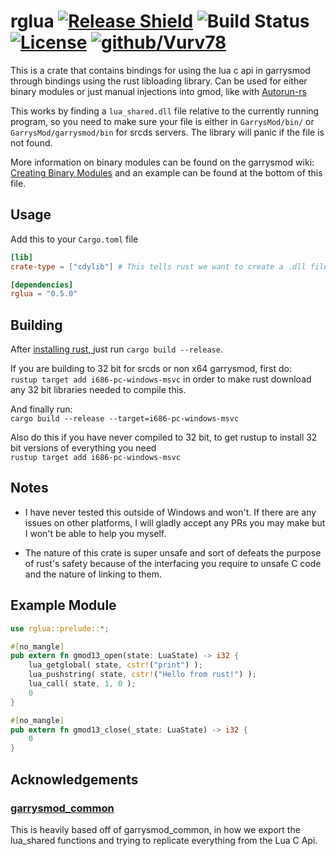# rglua [![Release Shield](https://img.shields.io/github/v/release/Vurv78/rglua)](https://github.com/Vurv78/rglua/releases/latest) ![Build Status](https://www.travis-ci.com/Vurv78/rglua.svg?branch=main) [![License](https://img.shields.io/github/license/Vurv78/rglua?color=red)](https://opensource.org/licenses/Apache-2.0) [![github/Vurv78](https://img.shields.io/discord/824727565948157963?label=Discord&logo=discord&logoColor=ffffff&labelColor=7289DA&color=2c2f33)](https://discord.gg/epJFC6cNsw)

This is a crate that contains bindings for using the lua c api in garrysmod through bindings using the rust libloading library.
Can be used for either binary modules or just manual injections into gmod, like with [Autorun-rs](https://github.com/Vurv78/Autorun-rs)

This works by finding a ``lua_shared.dll`` file relative to the currently running program, so you need to make sure your file is either in ``GarrysMod/bin/`` or ``GarrysMod/garrysmod/bin`` for srcds servers. The library will panic if the file is not found.

More information on binary modules can be found on the garrysmod wiki: [Creating Binary Modules](https://wiki.facepunch.com/gmod/Creating_Binary_Modules) and an example can be found at the bottom of this file.

## Usage

Add this to your ``Cargo.toml`` file
```toml
[lib]
crate-type = ["cdylib"] # This tells rust we want to create a .dll file that links to C code.

[dependencies]
rglua = "0.5.0"
```

## Building
After [installing rust, ](https://www.rust-lang.org/tools/install) just run  ``cargo build --release``.

If you are building to 32 bit for srcds or non x64 garrysmod, first do:  
``rustup target add i686-pc-windows-msvc`` in order to make rust download any 32 bit libraries needed to compile this.  

And finally run:  
``cargo build --release --target=i686-pc-windows-msvc``

Also do this if you have never compiled to 32 bit, to get rustup to install 32 bit versions of everything you need  
``rustup target add i686-pc-windows-msvc``

## Notes
*  I have never tested this outside of Windows and won't.
   If there are any issues on other platforms, I will gladly accept any PRs you may make but I won't be able to help you myself.

* The nature of this crate is super unsafe and sort of defeats the purpose of rust's safety because of the interfacing you require to unsafe C code and the nature of linking to them.

## Example Module
```rust
use rglua::prelude::*;

#[no_mangle]
pub extern fn gmod13_open(state: LuaState) -> i32 {
	lua_getglobal( state, cstr!("print") );
	lua_pushstring( state, cstr!("Hello from rust!") );
	lua_call( state, 1, 0 );
	0
}

#[no_mangle]
pub extern fn gmod13_close(_state: LuaState) -> i32 {
	0
}
```

## Acknowledgements
### [garrysmod_common](https://github.com/danielga/garrysmod_common)
This is heavily based off of garrysmod_common, in how we export the lua_shared functions and trying to replicate everything from the Lua C Api.
